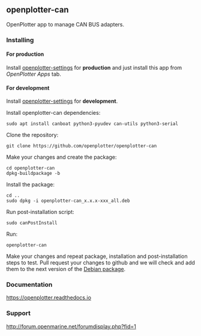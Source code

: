 ## openplotter-can

OpenPlotter app to manage CAN BUS adapters. 

### Installing

#### For production

Install [openplotter-settings](https://github.com/openplotter/openplotter-settings) for **production** and just install this app from *OpenPlotter Apps* tab.

#### For development

Install [openplotter-settings](https://github.com/openplotter/openplotter-settings) for **development**.

Install openplotter-can dependencies:

`sudo apt install canboat python3-pyudev can-utils python3-serial`

Clone the repository:

`git clone https://github.com/openplotter/openplotter-can`

Make your changes and create the package:

```
cd openplotter-can
dpkg-buildpackage -b
```

Install the package:

```
cd ..
sudo dpkg -i openplotter-can_x.x.x-xxx_all.deb
```

Run post-installation script:

`sudo canPostInstall`

Run:

`openplotter-can`

Make your changes and repeat package, installation and post-installation steps to test. Pull request your changes to github and we will check and add them to the next version of the [Debian package](https://launchpad.net/~openplotter/+archive/ubuntu/openplotter).

### Documentation

https://openplotter.readthedocs.io

### Support

http://forum.openmarine.net/forumdisplay.php?fid=1